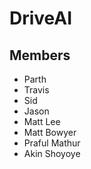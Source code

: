 
DriveAI
=======

Members
-------

* Parth
* Travis
* Sid
* Jason
* Matt Lee
* Matt Bowyer
* Praful Mathur
* Akin Shoyoye

